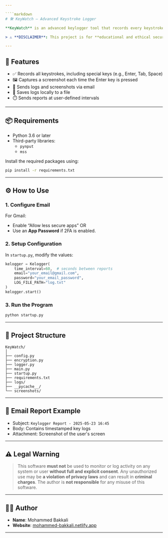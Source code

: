 ```yaml
---

````markdown
# 🛠️ KeyWatch – Advanced Keystroke Logger

**KeyWatch** is an advanced keylogger tool that records every keystroke made by a user and includes additional features like screen capturing and periodic email reporting.

> ⚠️ **DISCLAIMER**: This project is for **educational and ethical security research purposes only**. Do **NOT** use it for malicious or unauthorized monitoring. Unauthorized keylogging is illegal in many countries.

---
```


## 📌 Features

- ✅ Records all keystrokes, including special keys (e.g., Enter, Tab, Space)
- 🖼️ Captures a screenshot each time the Enter key is pressed
- 📧 Sends logs and screenshots via email
- 🧾 Saves logs locally to a file
- ⏱️ Sends reports at user-defined intervals

---

## 📦 Requirements

- Python 3.6 or later
- Third-party libraries:
  - `pynput`
  - `mss`

Install the required packages using:

```bash
pip install -r requirements.txt
````

---

## ⚙️ How to Use

### 1. Configure Email

For Gmail:

* Enable “Allow less secure apps” OR
* Use an **App Password** if 2FA is enabled.

### 2. Setup Configuration

In `startup.py`, modify the values:

```python
kelogger = Kelogger(
    time_interval=60,  # seconds between reports
    email="your_email@gmail.com",
    password="your_email_password",
    LOG_FILE_PATH="log.txt"
)
kelogger.start()
```

### 3. Run the Program

```bash
python startup.py
```

---

## 📁 Project Structure

```
KeyWatch/
│
├── config.py
├── encryption.py
├── logger.py
├── main.py
├── startup.py
├── requirements.txt
├── logs/
├── __pycache__/
└── screenshots/
```

---

## 📧 Email Report Example

* Subject: `Keylogger Report - 2025-05-23 16:45`
* Body: Contains timestamped key logs
* Attachment: Screenshot of the user's screen

---

## ⚠️ Legal Warning

> This software **must not** be used to monitor or log activity on any system or user **without full and explicit consent**.
> Any unauthorized use may be **a violation of privacy laws** and can result in **criminal charges**.
> The author is **not responsible** for any misuse of this software.

---

## 👨‍💻 Author

* **Name**: Mohammed Bakkali
* **Website**: [mohammed-bakkali.netlify.app](https://mohammed-bakkali.netlify.app)

---

```
